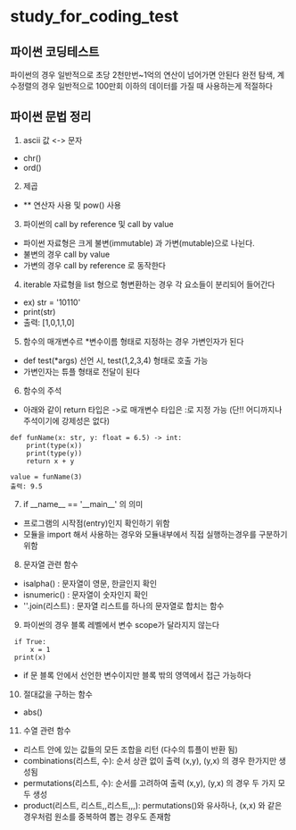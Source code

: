 # study_for_coding_test


파이썬 코딩테스트
----------
파이썬의 경우 일반적으로 초당 2천만번~1억의 연산이 넘어가면 안된다
완전 탐색, 계수정렬의 경우 일반적으로 100만회 이하의 데이터를 가질 때 사용하는게 적절하다



파이썬 문법 정리
----------
1. ascii 값 <-> 문자
 + chr()
 + ord()
2. 제곱
 + ** 연산자 사용 및 pow() 사용
3. 파이썬의 call by reference 및 call by value
 + 파이썬 자료형은 크게 불변(immutable) 과 가변(mutable)으로 나뉜다.
 + 불변의 경우 call by value
 + 가변의 경우 call by reference 로 동작한다
4. iterable 자료형을 list 형으로 형변환하는 경우 각 요소들이 분리되어 들어간다
 + ex) str = '10110' 
 + print(str)
 + 출력: [1,0,1,1,0]
5. 함수의 매개변수르 *변수이름 형태로 지정하는 경우 가변인자가 된다
 + def test(*args) 선언 시, test(1,2,3,4) 형태로 호출 가능
 + 가변인자는 튜플 형태로 전달이 된다
6. 함수의 주석
 + 아래와 같이 return 타입은 ->로 매개변수 타입은 :로 지정 가능 (단!! 어디까지나 주석이기에 강제성은 없다)
```
def funName(x: str, y: float = 6.5) -> int:
    print(type(x))
    print(type(y))
    return x + y

value = funName(3)
출력: 9.5
```
7. if \_\_name\_\_ == '\_\_main\_\_' 의 의미
 + 프로그램의 시작점(entry)인지 확인하기 위함
 + 모듈을 import 해서 사용하는 경우와 모듈내부에서 직접 실행하는경우를 구분하기 위함
 
8. 문자열 관련 함수 
 + isalpha() : 문자열이 영문, 한글인지 확인
 + isnumeric() : 문자열이 숫자인지 확인
 + ''.join(리스트) : 문자열 리스트를 하나의 문자열로 합치는 함수

9. 파이썬의 경우 블록 레벨에서 변수 scope가 달라지지 않는다
```
 if True:
     x = 1
 print(x)
```
 + if 문 블록 안에서 선언한 변수이지만 블록 밖의 영역에서 접근 가능하다

10. 절대값을 구하는 함수
+ abs()

11. 수열 관련 함수
+ 리스트 안에 있는 값들의 모든 조합을 리턴 (다수의 튜플이 반환 됨)
+ combinations(리스트, 수): 순서 상관 없이 출력 (x,y), (y,x) 의 경우 한가지만 생성됨
+ permutations(리스트, 수): 순서를 고려하여 출력 (x,y), (y,x) 의 경우 두 가지 모두 생성
+ product(리스트, 리스트,,리스트,,,): permutations()와 유사하나, (x,x) 와 같은 경우처럼 원소를 중복하여 뽑는 경우도 존재함
